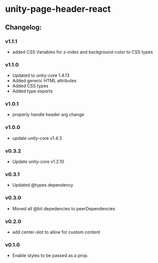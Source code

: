 # unity-page-header-react

## Changelog:

### v1.1.1
- added CSS Variables for z-index and background-color to CSS types

### v1.1.0
- Updated to unity-core 1.4.13
- Added generic HTML attributes
- Added CSS types
- Added type exports

### v1.0.1
- properly handle header arg change

### v1.0.0
- update unity-core v1.4.3

### v0.3.2
- Update unity-core v1.2.10

### v0.3.1
- Updated @types dependency

### v0.3.0
- Moved all @bit depedencies to peerDependencies

### v0.2.0
- add center-slot to allow for custom content

### v0.1.0
- Enable styles to be passed as a prop.
